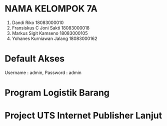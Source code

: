 # NAMA KELOMPOK 7A
 1. Dandi Riko 18083000010 
 2. Fransiskus C Joni Sakti 18083000018
 3. Markus Sigit Kamseno 18083000105
 4. Yohanes Kurniawan Jalang 18083000162


# Default Akses
 Username : admin,
 Password : admin
 
# Program Logistik Barang
# Project UTS Internet Publisher Lanjut


